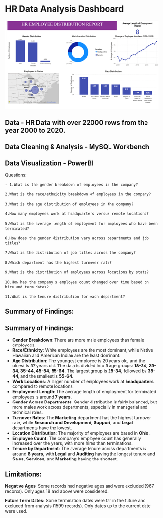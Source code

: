 # HR Data Analysis Dashboard

![HR_Report_Data_Analysis](https://github.com/tanvirfau/HR-Employee-Report/blob/main/hr-employee-report.jpg)

## Data - HR Data with over 22000 rows from the year 2000 to 2020.

## Data Cleaning & Analysis - MySQL Workbench

## Data Visualization - PowerBI

Questions:

    - 1.What is the gender breakdown of employees in the company?
    
    2.What is the race/ethnicity breakdown of employees in the company?
    
    3.What is the age distribution of employees in the company?
    
    4.How many employees work at headquarters versus remote locations?
    
    5.What is the average length of employment for employees who have been terminated?
    
    6.How does the gender distribution vary across departments and job titles?
    
    7.What is the distribution of job titles across the company?
    
    8.Which department has the highest turnover rate?
    
    9.What is the distribution of employees across locations by state?
    
    10.How has the company's employee count changed over time based on hire and term dates?
    
    11.What is the tenure distribution for each department?
    

## Summary of Findings:

## Summary of Findings:

- **Gender Breakdown**: There are more male employees than female employees.
- **Race/Ethnicity**: White employees are the most dominant, while Native Hawaiian and American Indian are the least dominant.
- **Age Distribution**: The youngest employee is 20 years old, and the oldest is 57 years old. The data is divided into 5 age groups: **18-24**, **25-34**, **35-44**, **45-54**, **55-64**. The largest group is **25-34**, followed by **35-44**, and the smallest is **55-64**.
- **Work Locations**: A larger number of employees work at **headquarters** compared to remote locations.
- **Employment Length**: The average length of employment for terminated employees is around **7 years**.
- **Gender Across Departments**: Gender distribution is fairly balanced, but more males work across departments, especially in managerial and technical roles.
- **Turnover Rates**: The **Marketing** department has the highest turnover rate, while **Research and Development**, **Support**, and **Legal** departments have the lowest.
- **Location Distribution**: The majority of employees are based in **Ohio**.
- **Employee Count**: The company’s employee count has generally increased over the years, with more hires than terminations.
- **Tenure by Department**: The average tenure across departments is around **8 years**, with **Legal** and **Auditing** having the longest tenure and **Sales**, **Services**, and **Marketing** having the shortest.

## Limitations:
**Negative Ages:** Some records had negative ages and were excluded (967 records). Only ages 18 and above were considered.

**Future Term Dates:** Some termination dates were far in the future and excluded from analysis (1599 records). Only dates up to the current date were used.


